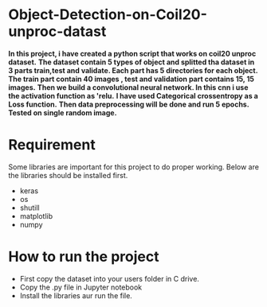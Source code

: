 # Object-Detection-on-Coil20-unproc-datast
**In this project, i have created a python script that works on coil20 unproc dataset.**
**The dataset contain 5 types of object and splitted tha dataset in 3 parts train,test and validate. Each part has 5 directories for each object.**
**The train part contain 40 images , test and validation part contains 15, 15 images.**
**Then we build a convolutional neural network. In this cnn i use the activation function as 'relu.**
**I have used Categorical crossentropy as a  Loss function.**
**Then data preprocessing will be done and run 5 epochs.**
**Tested on single random image.**

# Requirement
Some libraries are important for this project to do proper working. Below are the libraries should be installed first.
- keras
- os
- shutill
- matplotlib
- numpy

# How to run the project
- First copy the dataset into your users folder in C drive.
- Copy the .py file in Jupyter notebook
- Install the libraries aur run the file.

